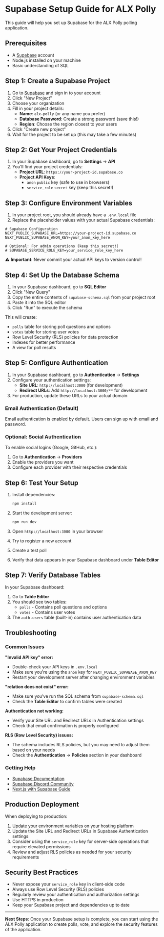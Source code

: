# Supabase Setup Guide for ALX Polly

This guide will help you set up Supabase for the ALX Polly polling application.

## Prerequisites

- A [Supabase](https://supabase.com) account
- Node.js installed on your machine
- Basic understanding of SQL

## Step 1: Create a Supabase Project

1. Go to [Supabase](https://supabase.com) and sign in to your account
2. Click "New Project"
3. Choose your organization
4. Fill in your project details:
   - **Name**: `alx-polly` (or any name you prefer)
   - **Database Password**: Create a strong password (save this!)
   - **Region**: Choose the region closest to your users
5. Click "Create new project"
6. Wait for the project to be set up (this may take a few minutes)

## Step 2: Get Your Project Credentials

1. In your Supabase dashboard, go to **Settings** → **API**
2. You'll find your project credentials:
   - **Project URL**: `https://your-project-id.supabase.co`
   - **Project API Keys**:
     - `anon` `public` key (safe to use in browsers)
     - `service_role` `secret` key (keep this secret!)

## Step 3: Configure Environment Variables

1. In your project root, you should already have a `.env.local` file
2. Replace the placeholder values with your actual Supabase credentials:

```env
# Supabase Configuration
NEXT_PUBLIC_SUPABASE_URL=https://your-project-id.supabase.co
NEXT_PUBLIC_SUPABASE_ANON_KEY=your_anon_key_here

# Optional: For admin operations (keep this secret!)
# SUPABASE_SERVICE_ROLE_KEY=your_service_role_key_here
```

⚠️ **Important**: Never commit your actual API keys to version control!

## Step 4: Set Up the Database Schema

1. In your Supabase dashboard, go to **SQL Editor**
2. Click "New Query"
3. Copy the entire contents of `supabase-schema.sql` from your project root
4. Paste it into the SQL editor
5. Click "Run" to execute the schema

This will create:
- `polls` table for storing poll questions and options
- `votes` table for storing user votes
- Row Level Security (RLS) policies for data protection
- Indexes for better performance
- A view for poll results

## Step 5: Configure Authentication

1. In your Supabase dashboard, go to **Authentication** → **Settings**
2. Configure your authentication settings:
   - **Site URL**: `http://localhost:3000` (for development)
   - **Redirect URLs**: Add `http://localhost:3000/**` for development
3. For production, update these URLs to your actual domain

### Email Authentication (Default)

Email authentication is enabled by default. Users can sign up with email and password.

### Optional: Social Authentication

To enable social logins (Google, GitHub, etc.):
1. Go to **Authentication** → **Providers**
2. Enable the providers you want
3. Configure each provider with their respective credentials

## Step 6: Test Your Setup

1. Install dependencies:
   ```bash
   npm install
   ```

2. Start the development server:
   ```bash
   npm run dev
   ```

3. Open `http://localhost:3000` in your browser
4. Try to register a new account
5. Create a test poll
6. Verify that data appears in your Supabase dashboard under **Table Editor**

## Step 7: Verify Database Tables

In your Supabase dashboard:
1. Go to **Table Editor**
2. You should see two tables:
   - `polls` - Contains poll questions and options
   - `votes` - Contains user votes
3. The `auth.users` table (built-in) contains user authentication data

## Troubleshooting

### Common Issues

**"Invalid API key" error:**
- Double-check your API keys in `.env.local`
- Make sure you're using the `anon` key for `NEXT_PUBLIC_SUPABASE_ANON_KEY`
- Restart your development server after changing environment variables

**"relation does not exist" error:**
- Make sure you've run the SQL schema from `supabase-schema.sql`
- Check the **Table Editor** to confirm tables were created

**Authentication not working:**
- Verify your Site URL and Redirect URLs in Authentication settings
- Check that email confirmation is properly configured

**RLS (Row Level Security) issues:**
- The schema includes RLS policies, but you may need to adjust them based on your needs
- Check the **Authentication** → **Policies** section in your dashboard

### Getting Help

- [Supabase Documentation](https://supabase.com/docs)
- [Supabase Discord Community](https://discord.supabase.com)
- [Next.js with Supabase Guide](https://supabase.com/docs/guides/getting-started/quickstarts/nextjs)

## Production Deployment

When deploying to production:

1. Update your environment variables on your hosting platform
2. Update the Site URL and Redirect URLs in Supabase Authentication settings
3. Consider using the `service_role` key for server-side operations that require elevated permissions
4. Review and adjust RLS policies as needed for your security requirements

## Security Best Practices

- Never expose your `service_role` key in client-side code
- Always use Row Level Security (RLS) policies
- Regularly review your authentication and authorization settings
- Use HTTPS in production
- Keep your Supabase project and dependencies up to date

---

**Next Steps**: Once your Supabase setup is complete, you can start using the ALX Polly application to create polls, vote, and explore the security features of the application.